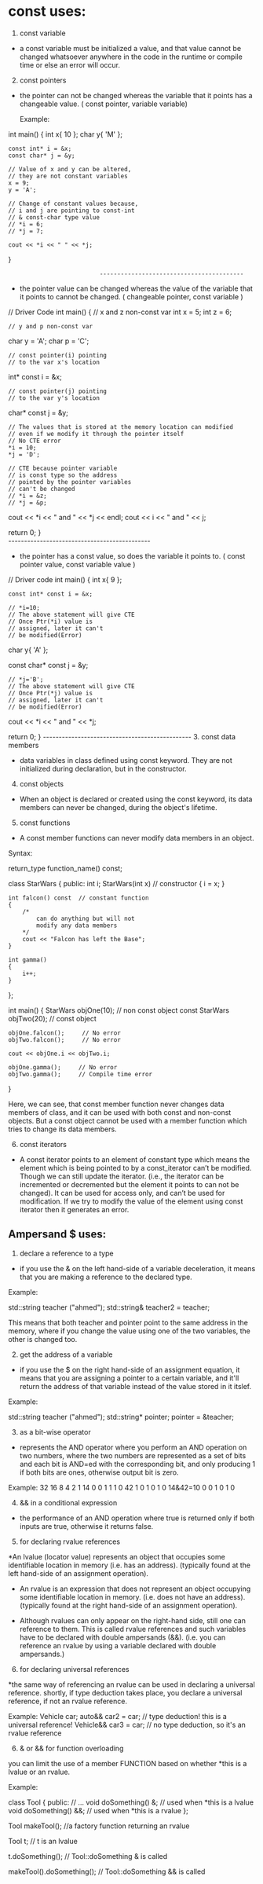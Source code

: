 # **const uses:**

1. const variable

* a const variable must be initialized a value, and that value cannot be changed whatsoever anywhere
in the code in the runtime or compile time or else an error will occur.

2. const pointers

* the pointer can not be changed whereas the variable that it points has a changeable value.
  ( const pointer, variable variable)

  Example: 


int main()
{
int x{ 10 };
char y{ 'M' };

    const int* i = &x;
    const char* j = &y;
 
    // Value of x and y can be altered,
    // they are not constant variables
    x = 9;
    y = 'A';
 
    // Change of constant values because,
    // i and j are pointing to const-int
    // & const-char type value
    // *i = 6;
    // *j = 7;
 
    cout << *i << " " << *j;
}

                              -----------------------------------------

* the pointer value can be changed whereas the value of the variable that it points to cannot be changed.
  ( changeable pointer, const variable )

// Driver Code
int main()
{
// x and z non-const var
int x = 5;
int z = 6;

    // y and p non-const var
char y = 'A';
char p = 'C';
 
    // const pointer(i) pointing
    // to the var x's location
int* const i = &x;
 
    // const pointer(j) pointing
    // to the var y's location
char* const j = &y;
 
 
    // The values that is stored at the memory location can modified
    // even if we modify it through the pointer itself
    // No CTE error
    *i = 10;
    *j = 'D';
 
    // CTE because pointer variable
    // is const type so the address
    // pointed by the pointer variables
    // can't be changed
    // *i = &z;
    // *j = &p;
 
cout << *i << " and " << *j
     << endl;
cout << i << " and " << j;
 
return 0;
}     
                          ---------------------------------------------

* the pointer has a const value, so does the variable it points to.
  ( const pointer value, const variable value )



// Driver code
int main()
{
int x{ 9 };

    const int* const i = &x;
   
    // *i=10;  
    // The above statement will give CTE
    // Once Ptr(*i) value is
    // assigned, later it can't
    // be modified(Error)
 
char y{ 'A' };
 
const char* const j = &y;
   
    // *j='B';
    // The above statement will give CTE
    // Once Ptr(*j) value is
    // assigned, later it can't
    // be modified(Error)
 
cout << *i << " and " << *j;
 
return 0;
}
                              -----------------------------------------------
3. const data members 

* data variables in class defined using const keyword. They are not initialized during declaration, but 
in the constructor.

4. const objects 

* When an object is declared or created using the const keyword, its data members can never be 
changed, during the object's lifetime.


5. const functions

* A const member functions can never modify data members in an object.

Syntax:

return_type function_name() const;

class StarWars
{
public:
int i;
StarWars(int x)    // constructor
{
i = x;
}

    int falcon() const  // constant function
    { 
        /* 
            can do anything but will not
            modify any data members
        */
        cout << "Falcon has left the Base";
    }

    int gamma()
    { 
        i++; 
    }
};

int main()
{
StarWars objOne(10);        // non const object
const StarWars objTwo(20);      // const object

    objOne.falcon();     // No error
    objTwo.falcon();     // No error

    cout << objOne.i << objTwo.i;

    objOne.gamma();     // No error
    objTwo.gamma();     // Compile time error
}

Here, we can see, that const member function never changes data members of class, and it can be used 
with both const and non-const objects. But a const object cannot be used with a member function which 
tries to change its data members.

6. const iterators

* A const iterator points to an element of constant type which means the element which is being pointed
to by a const_iterator can’t be modified. Though we can still update the iterator.
(i.e., the iterator can be incremented or decremented but the element it points to can not be changed).
It can be used for access only, and can’t be used for modification. If we try to modify the value of 
the element using const iterator then it generates an error.

## **Ampersand $ uses:**

1. declare a reference to a type 

* if you use the & on the left hand-side of a variable deceleration, it means that you are making 
a reference to the declared type.

Example:

  std::string teacher ("ahmed");
  std::string& teacher2 = teacher;

This means that both teacher and pointer point to the same address in the memory,
where if you change the value using one of the two variables, the other is changed too.

2. get the address of a variable 

* if you use the $ on the right hand-side of an assignment equation, it means that you are assigning a 
pointer to a certain variable, and it'll return the address of that variable instead of the value stored 
in it itslef.

Example:

   std::string teacher ("ahmed");
   std::string* pointer;
   pointer = &teacher;


3. as a bit-wise operator 

* represents the AND operator where you perform an AND operation on two numbers, where the two numbers 
are represented as a set of bits and each bit is AND=ed with the corresponding bit, and only 
producing 1 if both bits are ones, otherwise output bit is zero.

Example:
           32  16	8	4	2	1
14	       0	0	1	1	1	0
42	       1	0	1	0	1	0
14&42=10	0	0	1	0	1	0


4. && in a conditional expression
 
* the performance of an AND operation where true is returned only if both inputs are true, otherwise
it returns false.

5. for declaring rvalue references

*An lvalue (locator value) represents an object that occupies some identifiable location in memory
(i.e. has an address). (typically found at the left hand-side of an assignment operation).
* An rvalue is an expression that does not represent an object occupying some identifiable 
location in memory. (i.e. does not have an address). 
(typically found at the right hand-side of an assignment operation).
  
* Although rvalues can only appear on the right-hand side, still one can reference to 
them. This is called rvalue references and such variables have to be declared with double ampersands (&&).
  (i.e. you can reference an rvalue by using a variable declared with double ampersands.)
 
6. for declaring universal references

*the same way of referencing an rvalue can be used in declaring a universal reference. shortly, 
if type deduction takes place, you declare a universal reference, if not an rvalue reference.

Example:
Vehicle car;
auto&& car2 = car; // type deduction! this is a universal reference!
Vehicle&& car3 = car; // no type deduction, so it's an rvalue reference

6. & or && for function overloading

you can limit the use of a member FUNCTION based on whether *this is a lvalue or an rvalue.

Example:

class Tool {
public:
// ...
void doSomething() &; // used when *this is a lvalue
void doSomething() &&; // used when *this is a rvalue
};

Tool makeTool(); //a factory function returning an rvalue

Tool t; // t is an lvalue

t.doSomething(); // Tool::doSomething & is called

makeTool().doSomething(); // Tool::doSomething && is called
